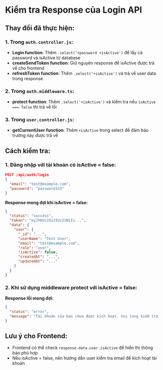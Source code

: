 # Kiểm tra Response của Login API

## Thay đổi đã thực hiện:

### 1. Trong `auth.controller.js`:
- **Login function**: Thêm `.select('+password +isActive')` để lấy cả password và isActive từ database
- **createSendToken function**: Giữ nguyên response để isActive được trả về cho frontend
- **refreshToken function**: Thêm `.select('+isActive')` và trả về user data trong response

### 2. Trong `auth.middleware.ts`:
- **protect function**: Thêm `.select('+isActive')` và kiểm tra nếu `isActive === false` thì trả về lỗi

### 3. Trong `user.controller.js`:
- **getCurrentUser function**: Thêm `+isActive` trong select để đảm bảo trường này được trả về

## Cách kiểm tra:

### 1. Đăng nhập với tài khoản có isActive = false:
```json
POST /api/auth/login
{
  "email": "test@example.com", 
  "password": "password123"
}
```

**Response mong đợi khi isActive = false:**
```json
{
  "status": "success",
  "token": "eyJhbGciOiJIUzI1NiIs...",
  "data": {
    "user": {
      "_id": "...",
      "userName": "Test User",
      "email": "test@example.com",
      "role": "user",
      "isActive": false,
      "createdAt": "...",
      "updatedAt": "..."
    }
  }
}
```

### 2. Khi sử dụng middleware protect với isActive = false:
**Response lỗi mong đợi:**
```json
{
  "status": "error",
  "message": "Tài khoản của bạn chưa được kích hoạt. Vui lòng kiểm tra email để kích hoạt tài khoản."
}
```

## Lưu ý cho Frontend:
- Frontend có thể check `response.data.user.isActive` để hiển thị thông báo phù hợp
- Nếu isActive = false, nên hướng dẫn user kiểm tra email để kích hoạt tài khoản